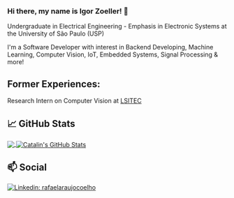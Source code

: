 ### Hi there, my name is Igor Zoeller! 👋
Undergraduate in Electrical Engineering - Emphasis in Electronic Systems at the University of São Paulo (USP) <br>

I'm a Software Developer with interest in Backend Developing, Machine Learning, Computer Vision, IoT, Embedded Systems, Signal Processing & more!

## Former Experiences:
Research Intern on Computer Vision at [LSITEC](https://www.lsitec.org.br/) <br>

<!--
**IgorZoeller/IgorZoeller** is a ✨ _special_ ✨ repository because its `README.md` (this file) appears on your GitHub profile.

Here are some ideas to get you started:

- 🔭 I’m currently working on ...
- 🌱 I’m currently learning ...
- 👯 I’m looking to collaborate on ...
- 🤔 I’m looking for help with ...
- 💬 Ask me about ...
- 📫 How to reach me: ...
- 😄 Pronouns: ...
- ⚡ Fun fact: ...
-->


## 📈 GitHub Stats

<a href="https://github.com/rafael-acoelho/rafael-acoelho">
  <img align="center" src="https://github-readme-stats.vercel.app/api?username=IgorZoeller&theme=nord&show_icons=true&line_height=27&count_private=true&" />
</a>
<a href="https://github.com/rafael-acoelho/rafael-acoelho">
  <img align="center" src="https://github-readme-stats.vercel.app/api/top-langs/?username=IgorZoeller&theme=nord&langs_count=3"  alt="Catalin's GitHub Stats"/>
</a>

## 📫 Social
[![Linkedin: rafaelaraujocoelho](https://img.shields.io/badge/LinkedIn-0077B5?style=for-the-badge&logo=linkedin&logoColor=white)](https://www.linkedin.com/in/igorzoeller/)
